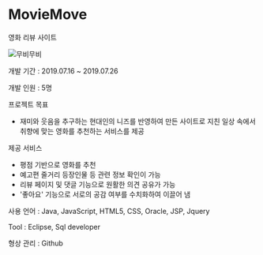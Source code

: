 # MovieMove
영화 리뷰 사이트

![무비무비](https://user-images.githubusercontent.com/52490515/126127610-66aa8307-8a46-4572-a349-73e99bb4529e.PNG)

개발 기간 : 2019.07.16 ~ 2019.07.26

개발 인원 : 5명

프로젝트 목표
- 재미와 웃음을 추구하는 현대인의 니즈를 반영하여 만든 사이트로 지친 일상 속에서 취향에 맞는 영화를 추천하는 서비스를 제공

제공 서비스
- 평점 기반으로 영화를 추천
- 예고편 줄거리 등장인물 등 관련 정보 확인이 가능
- 리뷰 페이지 및 댓글 기능으로 원활한 의견 공유가 가능
- '좋아요' 기능으로 서로의 공감 여부를 수치화하여 이끌어 냄

사용 언어 : Java, JavaScript, HTML5, CSS, Oracle, JSP, Jquery

Tool : Eclipse, Sql developer

형상 관리 : Github
